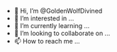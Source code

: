 - 👋 Hi, I’m @GoldenWolfDivined
- 👀 I’m interested in ...
- 🌱 I’m currently learning ...
- 💞️ I’m looking to collaborate on ...
- 📫 How to reach me ...

<!---
GoldenWolfDivined/GoldenWolfDivined is a ✨ special ✨ repository because its `README.md` (this file) appears on your GitHub profile.
You can click the Preview link to take a look at your changes.
--->

